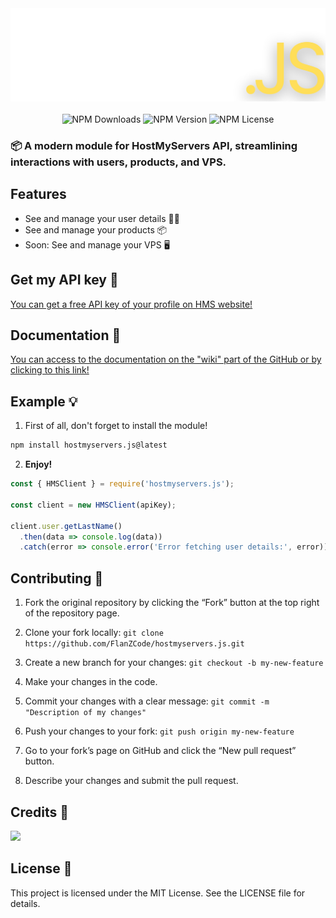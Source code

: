<div align="center" style="text-decoration: none;" target="_blank">
    <a href="https://hostmyservers.fr"><img src="logo.png" alt="HMS.js logo"></a>
</div>
<br>
<div align="center">
    <a href="https://www.npmjs.com/package/hostmyservers.js" style="text-decoration: none;" target="_blank">
        <img src="https://img.shields.io/npm/dm/hostmyservers.js" alt="NPM Downloads">
        <img src="https://img.shields.io/npm/v/hostmyservers.js" alt="NPM Version">
        <img src="https://img.shields.io/npm/l/hostmyservers.js" alt="NPM License">
    </a>
</div>

### 📦 A modern module for HostMyServers API, streamlining interactions with users, products, and VPS.

## Features
- See and manage your user details 👨‍💻 
- See and manage your products 📦
- Soon: See and manage your VPS 🖥️

## Get my API key 👷
[You can get a free API key of your profile on HMS website!](https://www.hostmyservers.fr/user/api)

## Documentation 📝
[You can access to the documentation on the "wiki" part of the GitHub or by clicking to this link!](https://github.com/FlanZCode/hostmyservers.js/wiki)

## Example 💡
1. First of all, don't forget to install the module!
```bash
npm install hostmyservers.js@latest
```
2. **Enjoy!**
```js
const { HMSClient } = require('hostmyservers.js');

const client = new HMSClient(apiKey);

client.user.getLastName()
  .then(data => console.log(data))
  .catch(error => console.error('Error fetching user details:', error));
```

## Contributing 🤝
1. Fork the original repository by clicking the “Fork” button at the top right of the repository page.

2. Clone your fork locally: `git clone https://github.com/FlanZCode/hostmyservers.js.git`

3. Create a new branch for your changes: `git checkout -b my-new-feature`

4. Make your changes in the code.

5. Commit your changes with a clear message: `git commit -m "Description of my changes"`

6. Push your changes to your fork: `git push origin my-new-feature`

7. Go to your fork’s page on GitHub and click the “New pull request” button.

8. Describe your changes and submit the pull request.

## Credits 🙏
<a href="https://github.com/FlanZCode/hostmyservers.js/graphs/contributors">
  <img src="https://contrib.rocks/image?repo=FlanZCode/hostmyservers.js" />
</a>

## License 📕
This project is licensed under the MIT License. See the LICENSE file for details.